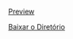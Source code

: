 [Preview](https://pedroaloonso.github.io/Digital-College-FullStack/Aula15/index.html)

[Baixar o Diretório](https://download-directory.github.io?url=https://github.com/PedroAloonso/Digital-College-FullStack/tree/main/Aula20)
